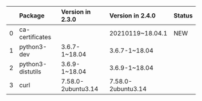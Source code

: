 <!-- markdown-link-check-disable -->

|    | Package           | Version in 2.3.0   | Version in 2.4.0   | Status   |
|---:|:------------------|:-------------------|:-------------------|:---------|
|  0 | ca-certificates   |                    | 20210119~18.04.1   | NEW      |
|  1 | python3-dev       | 3.6.7-1~18.04      | 3.6.7-1~18.04      |          |
|  2 | python3-distutils | 3.6.9-1~18.04      | 3.6.9-1~18.04      |          |
|  3 | curl              | 7.58.0-2ubuntu3.14 | 7.58.0-2ubuntu3.14 |          |